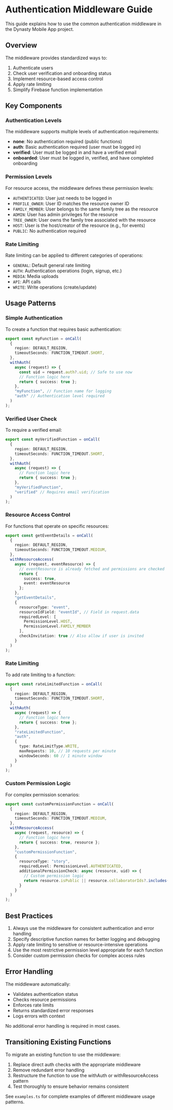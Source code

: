 # Authentication Middleware Guide

This guide explains how to use the common authentication middleware in the Dynasty Mobile App project.

## Overview

The middleware provides standardized ways to:
1. Authenticate users
2. Check user verification and onboarding status
3. Implement resource-based access control
4. Apply rate limiting
5. Simplify Firebase function implementation

## Key Components

### Authentication Levels

The middleware supports multiple levels of authentication requirements:

- **none**: No authentication required (public functions)
- **auth**: Basic authentication required (user must be logged in)
- **verified**: User must be logged in and have a verified email
- **onboarded**: User must be logged in, verified, and have completed onboarding

### Permission Levels

For resource access, the middleware defines these permission levels:

- `AUTHENTICATED`: User just needs to be logged in
- `PROFILE_OWNER`: User ID matches the resource owner ID
- `FAMILY_MEMBER`: User belongs to the same family tree as the resource
- `ADMIN`: User has admin privileges for the resource
- `TREE_OWNER`: User owns the family tree associated with the resource
- `HOST`: User is the host/creator of the resource (e.g., for events)
- `PUBLIC`: No authentication required

### Rate Limiting

Rate limiting can be applied to different categories of operations:

- `GENERAL`: Default general rate limiting
- `AUTH`: Authentication operations (login, signup, etc.)
- `MEDIA`: Media uploads
- `API`: API calls
- `WRITE`: Write operations (create/update)

## Usage Patterns

### Simple Authentication

To create a function that requires basic authentication:

```typescript
export const myFunction = onCall(
  {
    region: DEFAULT_REGION,
    timeoutSeconds: FUNCTION_TIMEOUT.SHORT,
  },
  withAuth(
    async (request) => {
      const uid = request.auth?.uid; // Safe to use now
      // Function logic here
      return { success: true };
    },
    "myFunction", // Function name for logging
    "auth" // Authentication level required
  )
);
```

### Verified User Check

To require a verified email:

```typescript
export const myVerifiedFunction = onCall(
  {
    region: DEFAULT_REGION,
    timeoutSeconds: FUNCTION_TIMEOUT.SHORT,
  },
  withAuth(
    async (request) => {
      // Function logic here
      return { success: true };
    },
    "myVerifiedFunction",
    "verified" // Requires email verification
  )
);
```

### Resource Access Control

For functions that operate on specific resources:

```typescript
export const getEventDetails = onCall(
  {
    region: DEFAULT_REGION,
    timeoutSeconds: FUNCTION_TIMEOUT.MEDIUM,
  },
  withResourceAccess(
    async (request, eventResource) => {
      // eventResource is already fetched and permissions are checked
      return {
        success: true,
        event: eventResource
      };
    },
    "getEventDetails",
    {
      resourceType: "event",
      resourceIdField: "eventId", // Field in request.data
      requiredLevel: [
        PermissionLevel.HOST, 
        PermissionLevel.FAMILY_MEMBER
      ],
      checkInvitation: true // Also allow if user is invited
    }
  )
);
```

### Rate Limiting

To add rate limiting to a function:

```typescript
export const rateLimitedFunction = onCall(
  {
    region: DEFAULT_REGION,
    timeoutSeconds: FUNCTION_TIMEOUT.SHORT,
  },
  withAuth(
    async (request) => {
      // Function logic here
      return { success: true };
    },
    "rateLimitedFunction",
    "auth",
    {
      type: RateLimitType.WRITE,
      maxRequests: 10, // 10 requests per minute
      windowSeconds: 60 // 1 minute window
    }
  )
);
```

### Custom Permission Logic

For complex permission scenarios:

```typescript
export const customPermissionFunction = onCall(
  {
    region: DEFAULT_REGION,
    timeoutSeconds: FUNCTION_TIMEOUT.MEDIUM,
  },
  withResourceAccess(
    async (request, resource) => {
      // Function logic here
      return { success: true, resource };
    },
    "customPermissionFunction",
    {
      resourceType: "story",
      requiredLevel: PermissionLevel.AUTHENTICATED,
      additionalPermissionCheck: async (resource, uid) => {
        // Custom permission logic
        return resource.isPublic || resource.collaboratorIds?.includes(uid);
      }
    }
  )
);
```

## Best Practices

1. Always use the middleware for consistent authentication and error handling
2. Specify descriptive function names for better logging and debugging
3. Apply rate limiting to sensitive or resource-intensive operations
4. Use the most restrictive permission level appropriate for each function
5. Consider custom permission checks for complex access rules

## Error Handling

The middleware automatically:
- Validates authentication status
- Checks resource permissions
- Enforces rate limits
- Returns standardized error responses
- Logs errors with context

No additional error handling is required in most cases.

## Transitioning Existing Functions

To migrate an existing function to use the middleware:

1. Replace direct auth checks with the appropriate middleware
2. Remove redundant error handling
3. Restructure the function to use the withAuth or withResourceAccess pattern
4. Test thoroughly to ensure behavior remains consistent

See `examples.ts` for complete examples of different middleware usage patterns.
